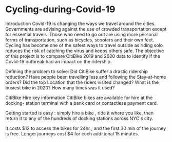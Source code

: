 # Cycling-during-Covid-19
Introduction
Covid-19 is changing the ways we travel around the cities. Governments are advising against the use of crowded transportation except for essential travels. Those who need to go out are using more personal forms of transportation, such as bicycles, scooters and their own feet. Cycling has become one of the safest ways to travel outside as riding solo reduces the risk of catching the virus and keeps others safe. The objective of this project is to compare CitiBike 2019 and 2020 data to identify if the Covid-19 outbreak had an impact on the ridership.



Defining the problem to solve:
Did CitiBike suffer a drastic ridership reduction?
Have people been travelling less and following the Stay-at-home orders?
Did the top Location that the riders visited changed?
What is the busiest bike in 2020? How many times was it used?


CitiBike Hire key information
CitiBike bikes are available for hire at the docking- station terminal with a bank card or contactless  payment card.

Getting started is easy : simply hire a bike , ride it where you like, then return it to any of the hundreds of docking stations across NYC's city.

It costs $12 to access the bikes for 24hr , and the first 30 min of the journey is free. Longer journeys cost $4 for each additional 15 minutes.


